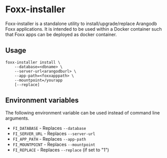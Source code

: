 # Foxx-installer

Foxx-installer is a standalone utility to install/upgrade/replace  Arangodb Foxx applications.
It is intended to be used within a Docker container such that Foxx apps can be deployed as docker container.

## Usage

```
foxx-installer install \
    --database=<dbname> \
    --server-url<arangodburl> \
    --app-path=<foxxapppath> \
    --mountpoint=/yourapp
    [--replace]
```

## Environment variables

The following environment variable can be used instead of command line arguments.

- `FI_DATABASE` - Replaces `--database`
- `FI_SERVER_URL` - Replaces `--server-url`
- `FI_APP_PATH` - Replaces `--app-path`
- `FI_MOUNTPOINT` - Replaces `--mountpoint`
- `FI_REPLACE` - Replaces `--replace` (if set to "1")

